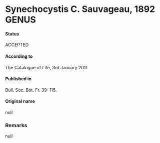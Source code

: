 Synechocystis C. Sauvageau, 1892 GENUS
=======

#### Status
ACCEPTED

#### According to
The Catalogue of Life, 3rd January 2011

#### Published in
Bull. Soc. Bot. Fr. 39: 115.

#### Original name
null

### Remarks
null